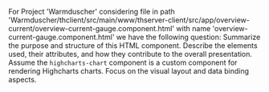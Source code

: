 For Project 'Warmduscher' considering file in path 'Warmduscher/thclient/src/main/www/thserver-client/src/app/overview-current/overview-current-gauge.component.html' with name 'overview-current-gauge.component.html' we have the following question: 
Summarize the purpose and structure of this HTML component. Describe the elements used, their attributes, and how they contribute to the overall presentation. Assume the `highcharts-chart` component is a custom component for rendering Highcharts charts. Focus on the visual layout and data binding aspects.